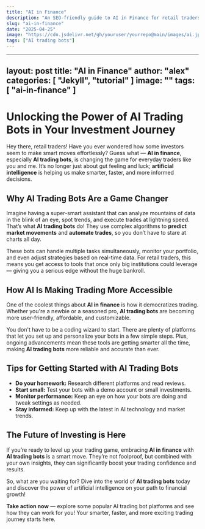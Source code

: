 ```yaml
---
title: "AI in Finance"
description: "An SEO-friendly guide to AI in Finance for retail traders."
slug: "ai-in-finance"
date: "2025-04-25"
image: "https://cdn.jsdelivr.net/gh/youruser/yourrepo@main/images/ai.jpg"
tags: ["AI trading bots"]
---
```


---
layout: post
title: "AI in Finance"
author: "alex"
categories: [ "Jekyll", "tutorial" ]
image: ""
tags: [ "ai-in-finance" ]
---

# Unlocking the Power of **AI Trading Bots** in Your Investment Journey

Hey there, retail traders! Have you ever wondered how some investors seem to make smart moves effortlessly? Guess what — **AI in finance**, especially **AI trading bots**, is changing the game for everyday traders like you and me. It’s no longer just about gut feeling and luck; **artificial intelligence** is helping us make smarter, faster, and more informed decisions.

## Why **AI Trading Bots** Are a Game Changer

Imagine having a super-smart assistant that can analyze mountains of data in the blink of an eye, spot trends, and execute trades at lightning speed. That’s what **AI trading bots** do! They use complex algorithms to **predict market movements** and **automate trades**, so you don’t have to stare at charts all day.

These bots can handle multiple tasks simultaneously, monitor your portfolio, and even adjust strategies based on real-time data. For retail traders, this means you get access to tools that once only big institutions could leverage — giving you a serious edge without the huge bankroll.

## How AI Is Making Trading More Accessible

One of the coolest things about **AI in finance** is how it democratizes trading. Whether you're a newbie or a seasoned pro, **AI trading bots** are becoming more user-friendly, affordable, and customizable.

You don't have to be a coding wizard to start. There are plenty of platforms that let you set up and personalize your bots in a few simple steps. Plus, ongoing advancements mean these tools are getting smarter all the time, making **AI trading bots** more reliable and accurate than ever.

## Tips for Getting Started with **AI Trading Bots**

- **Do your homework:** Research different platforms and read reviews.
- **Start small:** Test your bots with a demo account or small investments.
- **Monitor performance:** Keep an eye on how your bots are doing and tweak settings as needed.
- **Stay informed:** Keep up with the latest in AI technology and market trends.

## The Future of Investing is Here

If you’re ready to level up your trading game, embracing **AI in finance** with **AI trading bots** is a smart move. They’re not foolproof, but combined with your own insights, they can significantly boost your trading confidence and results.

So, what are you waiting for? Dive into the world of **AI trading bots** today and discover the power of artificial intelligence on your path to financial growth!

**Take action now** — explore some popular AI trading bot platforms and see how they can work for you! Your smarter, faster, and more exciting trading journey starts here.
